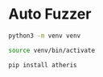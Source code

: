 # Auto Fuzzer

```bash
python3 -m venv venv
```
```bash
source venv/bin/activate
```
```bash
pip install atheris
```
